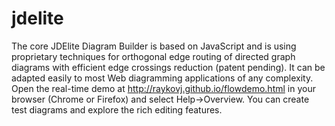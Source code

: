 # jdelite
The core JDElite Diagram Builder is based on JavaScript and is using proprietary techniques for orthogonal edge routing of directed graph diagrams with efficient edge crossings reduction (patent pending). It can be adapted easily to most Web diagramming applications of any complexity. Open the real-time demo at http://raykovj.github.io/flowdemo.html in your browser (Chrome or Firefox) and select Help->Overview. You can create test diagrams and explore the rich editing features.
